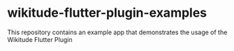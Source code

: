 # wikitude-flutter-plugin-examples
This repository contains an example app that demonstrates the usage of the Wikitude Flutter Plugin
